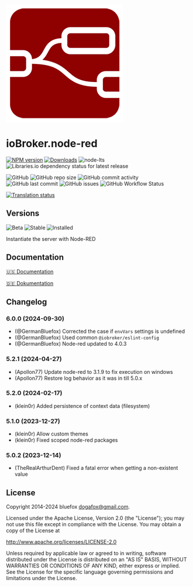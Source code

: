 ![Logo](admin/node-red.png)

# ioBroker.node-red

[![NPM version](https://img.shields.io/npm/v/iobroker.node-red?style=flat-square)](https://www.npmjs.com/package/iobroker.node-red)
[![Downloads](https://img.shields.io/npm/dm/iobroker.node-red?label=npm%20downloads&style=flat-square)](https://www.npmjs.com/package/iobroker.node-red)
![node-lts](https://img.shields.io/node/v-lts/iobroker.node-red?style=flat-square)
![Libraries.io dependency status for latest release](https://img.shields.io/librariesio/release/npm/iobroker.node-red?label=npm%20dependencies&style=flat-square)

![GitHub](https://img.shields.io/github/license/iobroker/iobroker.node-red?style=flat-square)
![GitHub repo size](https://img.shields.io/github/repo-size/iobroker/iobroker.node-red?logo=github&style=flat-square)
![GitHub commit activity](https://img.shields.io/github/commit-activity/m/iobroker/iobroker.node-red?logo=github&style=flat-square)
![GitHub last commit](https://img.shields.io/github/last-commit/iobroker/iobroker.node-red?logo=github&style=flat-square)
![GitHub issues](https://img.shields.io/github/issues/iobroker/iobroker.node-red?logo=github&style=flat-square)
![GitHub Workflow Status](https://img.shields.io/github/actions/workflow/status/iobroker/iobroker.node-red/test-and-release.yml?branch=master&logo=github&style=flat-square)

[![Translation status](https://weblate.iobroker.net/widgets/adapters/-/node-red/svg-badge.svg)](https://weblate.iobroker.net/engage/adapters/?utm_source=widget)

## Versions

![Beta](https://img.shields.io/npm/v/iobroker.node-red.svg?color=red&label=beta)
![Stable](http://iobroker.live/badges/node-red-stable.svg)
![Installed](http://iobroker.live/badges/node-red-installed.svg)

Instantiate the server with Node-RED

## Documentation

[🇺🇸 Documentation](./docs/en/README.md)

[🇩🇪 Dokumentation](./docs/de/README.md)

<!--
	Placeholder for the next version (at the beginning of the line):
    ### **WORK IN PROGRESS**
-->
## Changelog
### 6.0.0 (2024-09-30)

- (@GermanBluefox) Corrected the case if `envVars` settings is undefined
- (@GermanBluefox) Used common `@iobroker/eslint-config`
- (@GermanBluefox) Node-red updated to 4.0.3

### 5.2.1 (2024-04-27)

- (Apollon77) Update node-red to 3.1.9 to fix execution on windows
- (Apollon77) Restore log behavior as it was in till 5.0.x

### 5.2.0 (2024-02-17)
- (klein0r) Added persistence of context data (filesystem)

### 5.1.0 (2023-12-27)
- (klein0r) Allow custom themes
- (klein0r) Fixed scoped node-red packages

### 5.0.2 (2023-12-14)
- (TheRealArthurDent) Fixed a fatal error when getting a non-existent value

## License

Copyright 2014-2024 bluefox <dogafox@gmail.com>.

Licensed under the Apache License, Version 2.0 (the "License");
you may not use this file except in compliance with the License.
You may obtain a copy of the License at

http://www.apache.org/licenses/LICENSE-2.0

Unless required by applicable law or agreed to in writing, software
distributed under the License is distributed on an "AS IS" BASIS,
WITHOUT WARRANTIES OR CONDITIONS OF ANY KIND, either express or implied.
See the License for the specific language governing permissions and
limitations under the License.
